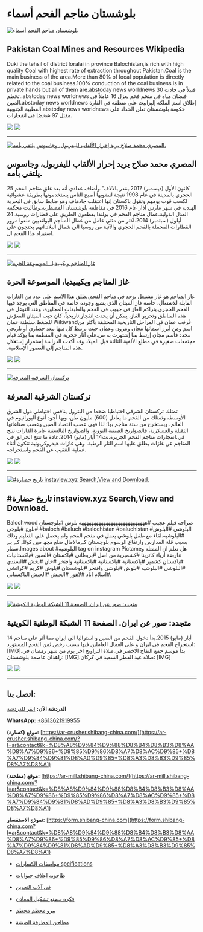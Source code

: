 # بلوشستان مناجم الفحم أسماء

<a href="https://swt.shibang-china.com/?l=ar&img&k=%D8%A8%D9%84%D9%88%D8%B4%D8%B3%D8%AA%D8%A7%D9%86+%D9%85%D9%86%D8%A7%D8%AC%D9%85+%D8%A7%D9%84%D9%81%D8%AD%D9%85+%D8%A3%D8%B3%D9%85%D8%A7%D8%A1" target="_blank">![بلوشستان مناجم الفحم أسماء](http://static.shibang-china.com/all-800x300/969.jpg)</a>

## Pakistan Coal Mines and Resources Wikipedia
Duki the tehsil of district loralai in province Balochistan,is rich with high quality Coal with highest rate of extraction throughout Pakistan.Coal is the main business of the area.More than 80% of local population is directly related to the coal business.100% conduction of the coal business is in private hands but all of them are.abstoday news worldnews 30 قتيلاً في حادث تحطم..abstoday news worldnews فيضان مياه في منجم فحم يعزل 16 عاملاً في الصين.abstoday news worldnews إطلاق اسم الملكة إليزابيث على منطقة في القارة القطبية الجنوبية.abstoday news worldnews حكومة بلوشستان تعلن الحداد على مقتل 97 شخصًا في انفجارات.


<a href="https://whatsapp.shibangsoft.com/WhatsApp.php" target="_blank" title="WhatsApp">![](http://static.shibang-china.com/icon/whatsapp.png)</a> <a href="https://swt.shibang-china.com/?l=ar&icon&k=%D8%A8%D9%84%D9%88%D8%B4%D8%B3%D8%AA%D8%A7%D9%86+%D9%85%D9%86%D8%A7%D8%AC%D9%85+%D8%A7%D9%84%D9%81%D8%AD%D9%85+%D8%A3%D8%B3%D9%85%D8%A7%D8%A1" target="_blank">![](http://static.shibang-china.com/icon/chat-ar.png)</a>

---

<a href="https://swt.shibang-china.com/?l=ar&img&k=%D8%A8%D9%84%D9%88%D8%B4%D8%B3%D8%AA%D8%A7%D9%86+%D9%85%D9%86%D8%A7%D8%AC%D9%85+%D8%A7%D9%84%D9%81%D8%AD%D9%85+%D8%A3%D8%B3%D9%85%D8%A7%D8%A1" target="_blank">![المصري محمد صلاح يريد إحراز الألقاب لليفربول، وجاسوس يلتقي بأمه.](http://static.shibang-china.com/all-800x300/1049.jpg)</a>

## المصري محمد صلاح يريد إحراز الألقاب لليفربول، وجاسوس يلتقي بأمه.
25 كانون الأول (ديسمبر) 2017.يقدر بالآلاف&quot;.وأضاف عدادي أنه بعد غلق مناجم الفحم الحجري بالمدينة في عام 1998 نتيجة لنضوبها أصبح الناس يستخدمونها بطريقة عشوائية لكسب قوت يومهم.وتقول باكستان إنها اعتقلت جادهاف وهو ضابط سابق في البحرية الهندية في شهر مارس آذار عام 2016 في مقاطعة بلوشستان المضطربة.وطالبت محكمة العدل الدولية.عمال مناجم الفحم في بولندا يقطعون الطريق على قطارات روسية.24 أيلول (سبتمبر) 2014.اكثر من مئتي عامل من عمال المناجم البولنديين منعوا مرور القطارات المحملة بالفحم الحجري والآتية من روسيا الى شمال البلاد.انهم يحتجون على استيراد هذا الفحم ال.


<a href="https://whatsapp.shibangsoft.com/WhatsApp.php" target="_blank" title="WhatsApp">![](http://static.shibang-china.com/icon/whatsapp.png)</a> <a href="https://swt.shibang-china.com/?l=ar&icon&k=%D8%A8%D9%84%D9%88%D8%B4%D8%B3%D8%AA%D8%A7%D9%86+%D9%85%D9%86%D8%A7%D8%AC%D9%85+%D8%A7%D9%84%D9%81%D8%AD%D9%85+%D8%A3%D8%B3%D9%85%D8%A7%D8%A1" target="_blank">![](http://static.shibang-china.com/icon/chat-ar.png)</a>

---

<a href="https://swt.shibang-china.com/?l=ar&img&k=%D8%A8%D9%84%D9%88%D8%B4%D8%B3%D8%AA%D8%A7%D9%86+%D9%85%D9%86%D8%A7%D8%AC%D9%85+%D8%A7%D9%84%D9%81%D8%AD%D9%85+%D8%A3%D8%B3%D9%85%D8%A7%D8%A1" target="_blank">![غاز المناجم ويكيبيديا، الموسوعة الحرة](http://static.shibang-china.com/all-800x300/382.jpg)</a>

## غاز المناجم ويكيبيديا، الموسوعة الحرة
غاز المناجم هو غاز مشتعل يوجد في مناجم الفحم.يطلق هذا الاسم على عدد من الغازات القابلة للاشتعال، خاصة غاز الميثان الذي يشيع وجوده خاصة في المناطق التي يوجد فيها الفحم الحجري.يتراكم الغاز في جيوب في الفحم والطبقات المجاورة، وعند التوغل في هذه المناطق وتحرير الغاز، يمكن أن يحدث انفجار.تاريخياً، كان جيب الميثان المعرّض للضغط.سلطنة عمان Wikiwandعُرفت عمان في المراحل التاريخية المختلفة بأكثر من اسم ومن أبرز أسمائها مجان ومزون وعمان حيث يرتبط كل منها ببعد حضاري أو تاريخي محدد فاسم مجان إرتبط بما إشتهرت به من.على آثار حجرية في المنطقة بما يؤكد قيام مجتمعات صغيرة في مطلع الألفية الثالثة قبل الميلاد وقد أكدت الدراسة إستمرار إستغلال هذه المناجم إلى العصور الإسلامية.‏.


<a href="https://whatsapp.shibangsoft.com/WhatsApp.php" target="_blank" title="WhatsApp">![](http://static.shibang-china.com/icon/whatsapp.png)</a> <a href="https://swt.shibang-china.com/?l=ar&icon&k=%D8%A8%D9%84%D9%88%D8%B4%D8%B3%D8%AA%D8%A7%D9%86+%D9%85%D9%86%D8%A7%D8%AC%D9%85+%D8%A7%D9%84%D9%81%D8%AD%D9%85+%D8%A3%D8%B3%D9%85%D8%A7%D8%A1" target="_blank">![](http://static.shibang-china.com/icon/chat-ar.png)</a>

---

<a href="https://swt.shibang-china.com/?l=ar&img&k=%D8%A8%D9%84%D9%88%D8%B4%D8%B3%D8%AA%D8%A7%D9%86+%D9%85%D9%86%D8%A7%D8%AC%D9%85+%D8%A7%D9%84%D9%81%D8%AD%D9%85+%D8%A3%D8%B3%D9%85%D8%A7%D8%A1" target="_blank">![تركستان الشرقية المعرفة](http://static.shibang-china.com/all-800x300/975.jpg)</a>

## تركستان الشرقية المعرفة
تمتلك تركستان الشرقي احتياطيا ضخما من البترول ينافس احتياطي دول الشرق الأوسط، وتمتلك من الفحم ما يعادل (600) مليون طن، وبها أجود أنوع اليورانيوم في العالم، ويستخرج من ستة مناجم بها؛ لذا فهي عصب اقتصاد الصين وعصب صناعاتها الثقيلة والعسكرية، فالصواريخ الصينية النووية، والصواريخ البالستية عابرة القارات تنتج في.انفجارات مناجم الفحم الجزيرة.نت14 أيار (مايو) 2014.عادة ما تنتج الحرائق في المناجم عن غازات يطلق عليها اسم النار الرطبة، وهي غازات هيدروكربونية تتكون أثناء عملية التنقيب عن الفحم واستخراجه.


<a href="https://whatsapp.shibangsoft.com/WhatsApp.php" target="_blank" title="WhatsApp">![](http://static.shibang-china.com/icon/whatsapp.png)</a> <a href="https://swt.shibang-china.com/?l=ar&icon&k=%D8%A8%D9%84%D9%88%D8%B4%D8%B3%D8%AA%D8%A7%D9%86+%D9%85%D9%86%D8%A7%D8%AC%D9%85+%D8%A7%D9%84%D9%81%D8%AD%D9%85+%D8%A3%D8%B3%D9%85%D8%A7%D8%A1" target="_blank">![](http://static.shibang-china.com/icon/chat-ar.png)</a>

---

<a href="https://swt.shibang-china.com/?l=ar&img&k=%D8%A8%D9%84%D9%88%D8%B4%D8%B3%D8%AA%D8%A7%D9%86+%D9%85%D9%86%D8%A7%D8%AC%D9%85+%D8%A7%D9%84%D9%81%D8%AD%D9%85+%D8%A3%D8%B3%D9%85%D8%A7%D8%A1" target="_blank">![#تاريخ حضارة instaview.xyz Search,View and Download.](http://static.shibang-china.com/all-800x300/1222.jpg)</a>

## #تاريخ حضارة instaview.xyz Search,View and Download.
Balochwood صراحه فيلم عجيب #هههههههههههههههههههههههههههه بلوش #بلوچستان #بلوچ #بلوچى #baloch #baluch #balochistan #baluchistan #البلوشي #البلوش #البلوشيه.لقاء مع طفل بلوشي يعمل في منجم الفحم ولم يحصل على التعليم وذلك بسبب قلة المدارس وارتفاع الرسوم  بلوچستان کےمالامال ضلع مچھ میں کوئلہ کے بے شمار.Images about #البلوشيه tag on instagram Pictameهل تعلم ان الممثلة و عارضة أزياء كاترينا #كشميرية من اصل #بريطاني #باكستان #الصين #باكستانيات #باكستان كشمير #باكستانية #باكستانية #باكستانية وافتخر #خان #بخش #السندي #البلوشي #البلوشيه #بلوش #بلوشي وافتخر #بلوشستان #بلوش #كريم #كراتشي #اسلام اباد #لاهور #الجيش #الجيش الباكستاني.


<a href="https://whatsapp.shibangsoft.com/WhatsApp.php" target="_blank" title="WhatsApp">![](http://static.shibang-china.com/icon/whatsapp.png)</a> <a href="https://swt.shibang-china.com/?l=ar&icon&k=%D8%A8%D9%84%D9%88%D8%B4%D8%B3%D8%AA%D8%A7%D9%86+%D9%85%D9%86%D8%A7%D8%AC%D9%85+%D8%A7%D9%84%D9%81%D8%AD%D9%85+%D8%A3%D8%B3%D9%85%D8%A7%D8%A1" target="_blank">![](http://static.shibang-china.com/icon/chat-ar.png)</a>

---

<a href="https://swt.shibang-china.com/?l=ar&img&k=%D8%A8%D9%84%D9%88%D8%B4%D8%B3%D8%AA%D8%A7%D9%86+%D9%85%D9%86%D8%A7%D8%AC%D9%85+%D8%A7%D9%84%D9%81%D8%AD%D9%85+%D8%A3%D8%B3%D9%85%D8%A7%D8%A1" target="_blank">![متجدد: صور عن ايران. الصفحة 11 الشبكة الوطنية الكويتية](http://static.shibang-china.com/all-800x300/1154.jpg)</a>

## متجدد: صور عن ايران. الصفحة 11 الشبكة الوطنية الكويتية
14 أيار (مايو) 2015.بدأ دخول الفحم من الصين و استراليا الى ايران مما أثر على مناجم استخراج الفحم في ايران و على العمال العاملين فيها بسبب رخص ثمن الفحم المستورد: [​IMG].بدأ موسم جمع التفاح الاخضر في.صلاة التراويح اخر يوم من شهر رمضان في زاهدان عاصمة بلوشستان: [​IMG].صلاة عيد الفطر السعيد في كركان: [​IMG]

<a href="https://whatsapp.shibangsoft.com/WhatsApp.php" target="_blank" title="WhatsApp">![](http://static.shibang-china.com/icon/whatsapp.png)</a> <a href="https://swt.shibang-china.com/?l=ar&icon&k=%D8%A8%D9%84%D9%88%D8%B4%D8%B3%D8%AA%D8%A7%D9%86+%D9%85%D9%86%D8%A7%D8%AC%D9%85+%D8%A7%D9%84%D9%81%D8%AD%D9%85+%D8%A3%D8%B3%D9%85%D8%A7%D8%A1" target="_blank">![](http://static.shibang-china.com/icon/chat-ar.png)</a>

---
## اتصل بنا:

**الدردشة الآن:** [انقر للدردشة](https://swt.shibang-china.com?l=ar&contact&k=%D8%A8%D9%84%D9%88%D8%B4%D8%B3%D8%AA%D8%A7%D9%86+%D9%85%D9%86%D8%A7%D8%AC%D9%85+%D8%A7%D9%84%D9%81%D8%AD%D9%85+%D8%A3%D8%B3%D9%85%D8%A7%D8%A1)

**WhatsApp:**  [+8613621919955](https://whatsapp.shibangsoft.com/WhatsApp.php)

**موقع (كسارة):** [https://ar-crusher.shibang-china.com/](https://ar-crusher.shibang-china.com/?l=ar&contact&k=%D8%A8%D9%84%D9%88%D8%B4%D8%B3%D8%AA%D8%A7%D9%86+%D9%85%D9%86%D8%A7%D8%AC%D9%85+%D8%A7%D9%84%D9%81%D8%AD%D9%85+%D8%A3%D8%B3%D9%85%D8%A7%D8%A1)

**موقع (مطحنة):** [https://ar-mill.shibang-china.com/](https://ar-mill.shibang-china.com/?l=ar&contact&k=%D8%A8%D9%84%D9%88%D8%B4%D8%B3%D8%AA%D8%A7%D9%86+%D9%85%D9%86%D8%A7%D8%AC%D9%85+%D8%A7%D9%84%D9%81%D8%AD%D9%85+%D8%A3%D8%B3%D9%85%D8%A7%D8%A1)

**نموذج الاستفسار:** [https://form.shibang-china.com](https://form.shibang-china.com?l=ar&contact&k=%D8%A8%D9%84%D9%88%D8%B4%D8%B3%D8%AA%D8%A7%D9%86+%D9%85%D9%86%D8%A7%D8%AC%D9%85+%D8%A7%D9%84%D9%81%D8%AD%D9%85+%D8%A3%D8%B3%D9%85%D8%A7%D8%A1)

* [مواصفات الكسارات spcifications](../23/%D9%85%D9%88%D8%A7%D8%B5%D9%81%D8%A7%D8%AA%20%D8%A7%D9%84%D9%83%D8%B3%D8%A7%D8%B1%D8%A7%D8%AA%20spcifications.md)

* [طاحونة اعلاف حيوانات](../22/%D8%B7%D8%A7%D8%AD%D9%88%D9%86%D8%A9%20%D8%A7%D8%B9%D9%84%D8%A7%D9%81%20%D8%AD%D9%8A%D9%88%D8%A7%D9%86%D8%A7%D8%AA.md)

* [في آلات التعدين](../22/%D9%81%D9%8A%20%D8%A2%D9%84%D8%A7%D8%AA%20%D8%A7%D9%84%D8%AA%D8%B9%D8%AF%D9%8A%D9%86.md)

* [فكرة مصنع تشكيل المعادن](../21/%D9%81%D9%83%D8%B1%D8%A9%20%D9%85%D8%B5%D9%86%D8%B9%20%D8%AA%D8%B4%D9%83%D9%8A%D9%84%20%D8%A7%D9%84%D9%85%D8%B9%D8%A7%D8%AF%D9%86.md)

* [بيرو محطم محطم](../22/%D8%A8%D9%8A%D8%B1%D9%88%20%D9%85%D8%AD%D8%B7%D9%85%20%D9%85%D8%AD%D8%B7%D9%85.md)

* [مطاحن المطرقة الصينية](../23/%D9%85%D8%B7%D8%A7%D8%AD%D9%86%20%D8%A7%D9%84%D9%85%D8%B7%D8%B1%D9%82%D8%A9%20%D8%A7%D9%84%D8%B5%D9%8A%D9%86%D9%8A%D8%A9.md)